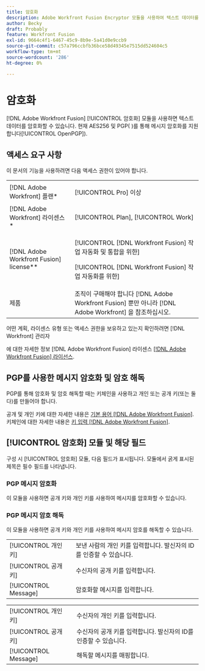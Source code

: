 ```yaml
---
title: 암호화
description: Adobe Workfront Fusion Encryptor 모듈을 사용하여 텍스트 데이터를 암호화할 수 있습니다. 현재 AES256 및 PGP(OpenPGP)를 통해 메시지 암호화를 지원합니다.
author: Becky
draft: Probably
feature: Workfront Fusion
exl-id: 9664c4f1-6467-45c9-8b9e-5a41d0e9ccb9
source-git-commit: c57a796ccbfb36bce58d49345e7515dd524604c5
workflow-type: tm+mt
source-wordcount: '286'
ht-degree: 0%

---
```


# 암호화

[!DNL Adobe Workfront Fusion] [!UICONTROL 암호화] 모듈을 사용하면 텍스트 데이터를 암호화할 수 있습니다. 현재 AES256 및 PGP( )를 통해 메시지 암호화를 지원합니다[!UICONTROL OpenPGP]).

## 액세스 요구 사항

이 문서의 기능을 사용하려면 다음 액세스 권한이 있어야 합니다.

<table style="table-layout:auto"> 
 <col> 
 <col> 
 <tbody> 
  <tr> 
   <td role="rowheader">[!DNL Adobe Workfront] 플랜*</td>
  <td> <p>[!UICONTROL Pro] 이상</p> </td>
  </tr> 
  <tr data-mc-conditions=""> 
   <td role="rowheader">[!DNL Adobe Workfront] 라이센스*</td>
   <td> <p>[!UICONTROL Plan], [!UICONTROL Work]</p> </td> 
  </tr> 
  <tr> 
   <td role="rowheader">[!DNL Adobe Workfront Fusion] license**</td> 
   <td> <p>[!UICONTROL [!DNL Workfront Fusion] 작업 자동화 및 통합을 위한] </p>   <p>[!UICONTROL [!DNL Workfront Fusion] 작업 자동화를 위한]</p>  </td> 
  </tr> 
  <tr> 
   <td role="rowheader">제품</td> 
   <td>조직이 구매해야 합니다 [!DNL Adobe Workfront Fusion] 뿐만 아니라 [!DNL Adobe Workfront] 을 참조하십시오.</td> 
  </tr> 
 </tbody> 
</table>

어떤 계획, 라이센스 유형 또는 액세스 권한을 보유하고 있는지 확인하려면 [!DNL Workfront] 관리자

에 대한 자세한 정보 [!DNL Adobe Workfront Fusion] 라이센스 [[!DNL Adobe Workfront Fusion] 라이선스](../../workfront-fusion/get-started/license-automation-vs-integration.md).

## PGP를 사용한 메시지 암호화 및 암호 해독

PGP를 통해 암호화 및 암호 해독할 때는 키체인을 사용하고 개인 또는 공개 키(또는 둘 다)를 만들어야 합니다.

공개 및 개인 키에 대한 자세한 내용은 [기본 용어 [!DNL Adobe Workfront Fusion]](../../workfront-fusion/get-started/basic-terms.md). 키체인에 대한 자세한 내용은 [키 입력 [!DNL Adobe Workfront Fusion]](../../workfront-fusion/connections/keys.md).

## [!UICONTROL 암호화] 모듈 및 해당 필드

구성 시 [!UICONTROL 암호화] 모듈, 다음 필드가 표시됩니다. 모듈에서 굵게 표시된 제목은 필수 필드를 나타냅니다.

### PGP 메시지 암호화

이 모듈을 사용하면 공개 키와 개인 키를 사용하여 메시지를 암호화할 수 있습니다.

<table style="table-layout:auto">
    <tr>
        <td>[!UICONTROL 개인 키]</td>
        <td>보낸 사람의 개인 키를 입력합니다. 발신자의 ID를 인증할 수 있습니다.</td>
    </tr>
    <tr>
        <td>[!UICONTROL 공개 키]</td>
        <td>수신자의 공개 키를 입력합니다.</td>
    </tr>
    <tr>
        <td>[!UICONTROL Message]</td>
        <td>암호화할 메시지를 입력합니다.</td>
    </tr>

### PGP 메시지 암호 해독

이 모듈을 사용하면 공개 키와 개인 키를 사용하여 메시지 암호를 해독할 수 있습니다.

<table style="table-layout:auto">
    <tr>
        <td>[!UICONTROL 개인 키]</td>
        <td>수신자의 개인 키를 입력합니다.</td>
    </tr>
    <tr>
        <td>[!UICONTROL 공개 키]</td>
        <td>수신자의 공개 키를 입력합니다. 발신자의 ID를 인증할 수 있습니다.</td>
    </tr>
    <tr>
        <td>[!UICONTROL Message]</td>
        <td>해독할 메시지를 매핑합니다.</td>
    </tr>
</table>
